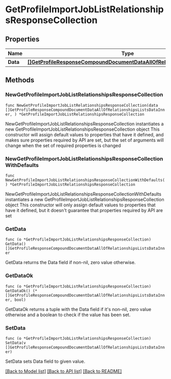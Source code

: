 # GetProfileImportJobListRelationshipsResponseCollection

## Properties

Name | Type | Description | Notes
------------ | ------------- | ------------- | -------------
**Data** | [**[]GetProfileResponseCompoundDocumentDataAllOfRelationshipsListsDataInner**](GetProfileResponseCompoundDocumentDataAllOfRelationshipsListsDataInner.md) |  | 

## Methods

### NewGetProfileImportJobListRelationshipsResponseCollection

`func NewGetProfileImportJobListRelationshipsResponseCollection(data []GetProfileResponseCompoundDocumentDataAllOfRelationshipsListsDataInner, ) *GetProfileImportJobListRelationshipsResponseCollection`

NewGetProfileImportJobListRelationshipsResponseCollection instantiates a new GetProfileImportJobListRelationshipsResponseCollection object
This constructor will assign default values to properties that have it defined,
and makes sure properties required by API are set, but the set of arguments
will change when the set of required properties is changed

### NewGetProfileImportJobListRelationshipsResponseCollectionWithDefaults

`func NewGetProfileImportJobListRelationshipsResponseCollectionWithDefaults() *GetProfileImportJobListRelationshipsResponseCollection`

NewGetProfileImportJobListRelationshipsResponseCollectionWithDefaults instantiates a new GetProfileImportJobListRelationshipsResponseCollection object
This constructor will only assign default values to properties that have it defined,
but it doesn't guarantee that properties required by API are set

### GetData

`func (o *GetProfileImportJobListRelationshipsResponseCollection) GetData() []GetProfileResponseCompoundDocumentDataAllOfRelationshipsListsDataInner`

GetData returns the Data field if non-nil, zero value otherwise.

### GetDataOk

`func (o *GetProfileImportJobListRelationshipsResponseCollection) GetDataOk() (*[]GetProfileResponseCompoundDocumentDataAllOfRelationshipsListsDataInner, bool)`

GetDataOk returns a tuple with the Data field if it's non-nil, zero value otherwise
and a boolean to check if the value has been set.

### SetData

`func (o *GetProfileImportJobListRelationshipsResponseCollection) SetData(v []GetProfileResponseCompoundDocumentDataAllOfRelationshipsListsDataInner)`

SetData sets Data field to given value.



[[Back to Model list]](../README.md#documentation-for-models) [[Back to API list]](../README.md#documentation-for-api-endpoints) [[Back to README]](../README.md)


